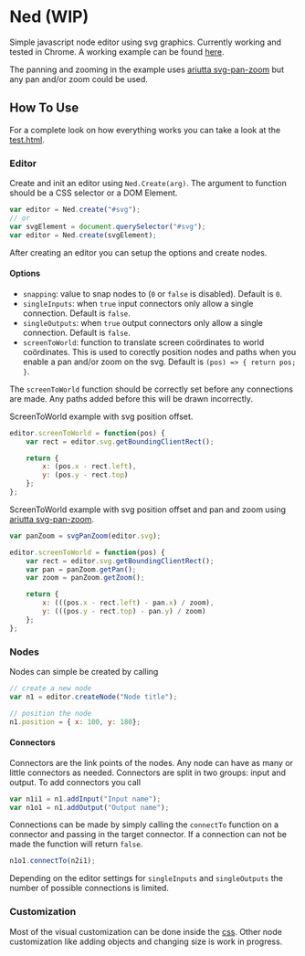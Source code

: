 # Ned (WIP)
Simple javascript node editor using svg graphics. Currently working and tested in Chrome. A working example can be found [here](https://gnaq.zapto.org/ned).

The panning and zooming in the example uses [ariutta svg-pan-zoom](https://github.com/ariutta/svg-pan-zoom) but any pan and/or zoom could be used.

## How To Use
For a complete look on how everything works you can take a look at the [test.html](./test.html).

### Editor
Create and init an editor using `Ned.Create(arg)`. The argument to function should be a CSS selector or a DOM Element.
```javascript
var editor = Ned.create("#svg");
// or
var svgElement = document.querySelector("#svg");
var editor = Ned.create(svgElement);
```

After creating an editor you can setup the options and create nodes.

#### Options
+ `snapping`: value to snap nodes to (`0` or `false` is disabled). Default is `0`.
+ `singleInputs`: when `true` input connectors only allow a single connection. Default is `false`.
+ `singleOutputs`: when `true` output connectors only allow a single connection. Default is `false`.
+ `screenToWorld`: function to translate screen coördinates to world coördinates. This is used to corectly position nodes and paths when you enable a pan and/or zoom on the svg. Default is `(pos) => { return pos; }`.

The `screenToWorld` function should be correctly set before any connections are made. Any paths added before this will be drawn incorrectly.

ScreenToWorld example with svg position offset.
```javascript
editor.screenToWorld = function(pos) {
	var rect = editor.svg.getBoundingClientRect();

	return { 
		x: (pos.x - rect.left), 
		y: (pos.y - rect.top)
	};
};
```

ScreenToWorld example with svg position offset and pan and zoom using [ariutta svg-pan-zoom](https://github.com/ariutta/svg-pan-zoom).
```javascript
var panZoom = svgPanZoom(editor.svg);

editor.screenToWorld = function(pos) {
	var rect = editor.svg.getBoundingClientRect();
	var pan = panZoom.getPan();
	var zoom = panZoom.getZoom();

	return { 
		x: (((pos.x - rect.left) - pan.x) / zoom), 
		y: (((pos.y - rect.top) - pan.y) / zoom)
	};
};
```

### Nodes
Nodes can simple be created by calling 
```javascript
// create a new node
var n1 = editor.createNode("Node title");

// position the node
n1.position = { x: 100, y: 180};
```

#### Connectors
Connectors are the link points of the nodes. Any node can have as many or little connectors as needed. Connectors are split in two groups: input and output. To add connectors you call
```javascript
var n1i1 = n1.addInput("Input name");
var n1o1 = n1.addOutput("Output name");
```

Connections can be made by simply calling the `connectTo` function on a connector and passing in the target connector. If a connection can not be made the function will return `false`.
```javascript
n1o1.connectTo(n2i1);
```

Depending on the editor settings for `singleInputs` and `singleOutputs` the number of possible connections is limited.

### Customization
Most of the visual customization can be done inside the [css](./ned.css). Other node customization like adding objects and changing size is work in progress.
